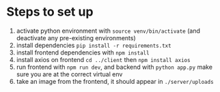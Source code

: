 # Steps to set up
1. activate python environment with `source venv/bin/activate` (and deactivate any pre-existing environments)
2. install dependencies `pip install -r requirements.txt`
3. install frontend dependencies with `npm install`
4. install axios on frontend `cd ../client` then `npm install axios`
5. run frontend with `npm run dev`, and backend with `python app.py` make sure you are at the correct virtual env
6. take an image from the frontend, it should appear in `./server/uploads`